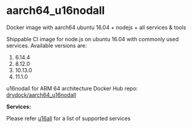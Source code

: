# aarch64_u16nodall
Docker image with aarch64 ubuntu 16.04 + nodejs + all services &amp; tools

Shippable CI image for node.js on ubuntu 16.04 with commonly used services. Available versions are:


  1.  6.14.4
  2.  8.12.0
  3.  10.13.0
  4.  11.1.0
  
 u16nodall for ARM 64 architecture Docker Hub repo: [drydock/aarch64_u16nodall](https://hub.docker.com/r/drydock/aarch64_u16nodall/)

  
**Services:**

Please refer [u16all](https://github.com/dry-dock/aarch64_u16all) for a list of supported services
